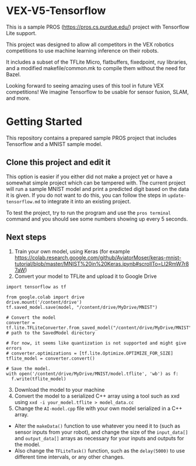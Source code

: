 # VEX-V5-Tensorflow
This is a sample PROS (https://pros.cs.purdue.edu/) project with Tensorflow Lite support.

This project was designed to allow all competitors in the VEX robotics competitions to use machine learning inference on their robots.

It includes a subset of the TFLite Micro, flatbuffers, fixedpoint, ruy libraries, and a modified makefile/common.mk to compile them without the need for Bazel.

Looking forward to seeing amazing uses of this tool in future VEX competitions! We imagine Tensorflow to be usable for sensor fusion, SLAM, and more.

# Getting Started
This repository contains a prepared sample PROS project that includes Tensorflow and a MNIST sample model.

## Clone this project and edit it
This option is easier if you either did not make a project yet or have a somewhat simple project which can be tampered with. The current project will run a sample MNIST model and print a predicted digit based on the data it is given. If you do not want to do this, you can follow the steps in `update-tensorflow.md` to integrate it into an existing project.

To test the project, try to run the program and use the `pros terminal` command and you should see some numbers showing up every 5 seconds.

## Next steps
1. Train your own model, using Keras (for example https://colab.research.google.com/github/AviatorMoser/keras-mnist-tutorial/blob/master/MNIST%20in%20Keras.ipynb#scrollTo=LI2RmW7r87aW)
2. Convert your model to TFLite and upload it to Google Drive
```
import tensorflow as tf

from google.colab import drive
drive.mount('/content/drive')
tf.saved_model.save(model, "/content/drive/MyDrive/MNIST")

# Convert the model
converter = tf.lite.TFLiteConverter.from_saved_model("/content/drive/MyDrive/MNIST") # path to the SavedModel directory

# For now, it seems like quantization is not supported and might give errors
# converter.optimizations = [tf.lite.Optimize.OPTIMIZE_FOR_SIZE]
tflite_model = converter.convert()

# Save the model.
with open('/content/drive/MyDrive/MNIST/model.tflite', 'wb') as f:
  f.write(tflite_model)
```
3. Download the model to your machine
4. Convert the model to a serialized C++ array using a tool such as xxd using `xxd -i your_model.tflite > model_data.cc`
5. Change the `AI-model.cpp` file with your own model serialized in a C++ array.
  * Alter the `makeData()` function to use whatever you need it to (such as sensor inputs from your robot), and change the size of the `input_data[]` and `output_data[]` arrays as necessary for your inputs and outputs for the model.
  * Also change the `TFLiteTask()` function, such as the `delay(5000)` to use different time intervals, or any other changes.
